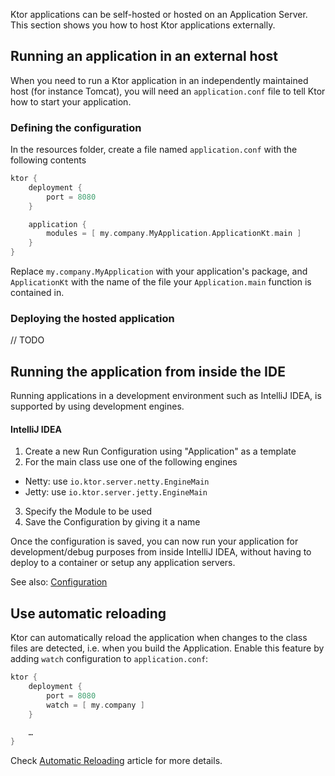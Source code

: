 [//]: # (title: Running)

<include src="lib.md" include-id="outdated_warning"/>

Ktor applications can be self-hosted or hosted on an Application Server. This section shows you how to host Ktor applications externally.





## Running an application in an external host

When you need to run a Ktor application in an independently maintained host (for instance Tomcat), you will need an `application.conf` file
to tell Ktor how to start your application.

### Defining the configuration

In the resources folder, create a file named `application.conf` with the following contents

```kotlin
ktor {
    deployment {
        port = 8080
    }

    application {
        modules = [ my.company.MyApplication.ApplicationKt.main ]
    }
}
```

Replace `my.company.MyApplication` with your application's package, and `ApplicationKt` with the name of the
file your `Application.main` function is contained in.

### Deploying the hosted application

// TODO

## Running the application from inside the IDE

Running applications in a development environment such as IntelliJ IDEA, is supported by using development engines.

#### IntelliJ IDEA

1. Create a new Run Configuration using "Application" as a template
2. For the main class use one of the following engines
* Netty: use `io.ktor.server.netty.EngineMain`
* Jetty: use `io.ktor.server.jetty.EngineMain`
3. Specify the Module to be used
4. Save the Configuration by giving it a name

Once the configuration is saved, you can now run your application for development/debug purposes from inside IntelliJ IDEA, without having to deploy to a container or setup
any application servers.

See also: [Configuration](Configurations.md)

## Use automatic reloading

Ktor can automatically reload the application when changes to the class files are detected, i.e. when you build the Application.
Enable this feature by adding `watch` configuration to `application.conf`:

```groovy
ktor {
    deployment {
        port = 8080
        watch = [ my.company ]
    }

    …
}
```

Check [Automatic Reloading](Auto_reload.xml) article for more details.
